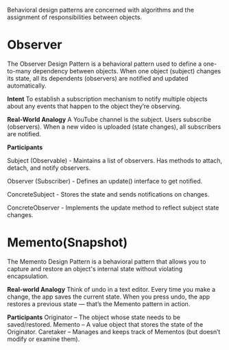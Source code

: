Behavioral design patterns are concerned with algorithms and the assignment of responsibilities between objects.

# Observer
The Observer Design Pattern is a behavioral pattern used to define a one-to-many dependency between objects. When one object (subject) changes its state, all its dependents (observers) are notified and updated automatically.

**Intent**
To establish a subscription mechanism to notify multiple objects about any events that happen to the object they’re observing.

**Real-World Analogy**
A YouTube channel is the subject. Users subscribe (observers). When a new video is uploaded (state changes), all subscribers are notified.

**Participants**

Subject (Observable) - Maintains a list of observers.
Has methods to attach, detach, and notify observers.

Observer (Subscriber) - Defines an update() interface to get notified.

ConcreteSubject - Stores the state and sends notifications on changes.

ConcreteObserver - Implements the update method to reflect subject state changes.

# Memento(Snapshot)
The Memento Design Pattern is a behavioral pattern that allows you to capture and restore an object's internal state without violating encapsulation.

**Real-world Analogy**
Think of undo in a text editor. Every time you make a change, the app saves the current state. When you press undo, the app restores a previous state — that’s the Memento pattern in action.

**Participants**
Originator – The object whose state needs to be saved/restored.
Memento – A value object that stores the state of the Originator.
Caretaker – Manages and keeps track of Mementos (but doesn’t modify or examine them).

